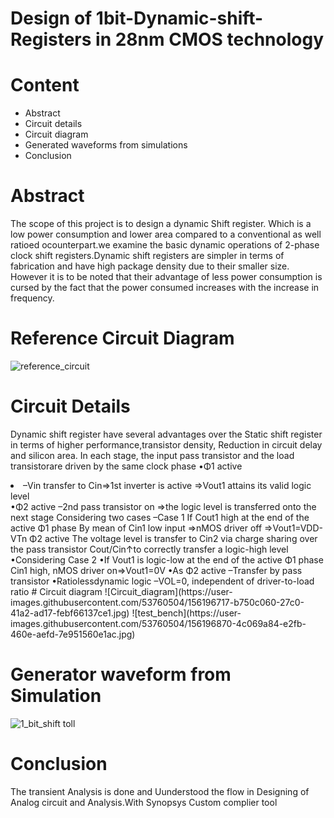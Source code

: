 # Design of 1bit-Dynamic-shift-Registers in 28nm CMOS technology
# Content
<ul>
<li>Abstract</li>
<li>Circuit details</li>
<li>Circuit diagram </li>
<li>Generated waveforms from simulations</li>
<li>Conclusion</li>
</ul>

# Abstract
The scope of this project  is to design a dynamic Shift register. Which is a low power consumption and lower area compared to a conventional as well ratioed ocounterpart.we examine the basic dynamic operations of 2-phase clock shift registers.Dynamic shift registers are simpler in terms of fabrication and have high package density due to their smaller size. However it is to be noted that their advantage of less power consumption is cursed by the fact that the power consumed increases with the increase in frequency. 

# Reference Circuit Diagram
  ![reference_circuit](https://user-images.githubusercontent.com/53760504/156198052-de9f242b-c43e-4dfb-8b4e-60544b7c3d5b.jpg)
#  Circuit Details
Dynamic shift register have several advantages over the Static shift register in terms of higher performance,transistor density, Reduction in circuit delay and silicon area. In each stage, the input pass transistor and the load transistorare driven by the same clock phase
•Φ1 active
<li>–Vin transfer to Cin⇒1st inverter is active ⇒Vout1 attains its valid logic level</li>
•Φ2 active
–2nd pass transistor on ⇒the logic level is transferred onto the next stage
Considering two cases
–Case 1
If Cout1 high at the end of the active
Φ1 phase
By mean of Cin1 low input ⇒nMOS driver off ⇒Vout1=VDD-VTn
Φ2 active
The voltage level is transfer to Cin2 via charge sharing over the pass transistor
Cout/Cin↑to correctly transfer a logic-high level
•Considering Case 2
•If Vout1 is logic-low at the end of the active Φ1 phase
Cin1 high, nMOS driver on⇒Vout1=0V
•As Φ2 active
–Transfer by pass transistor
•Ratiolessdynamic logic
–VOL=0, independent of driver-to-load ratio
#  Circuit diagram 
![Circuit_diagram](https://user-images.githubusercontent.com/53760504/156196717-b750c060-27c0-41a2-ad17-febf66137ce1.jpg)
![test_bench](https://user-images.githubusercontent.com/53760504/156196870-4c069a84-e2fb-460e-aefd-7e951560e1ac.jpg)

#  Generator waveform from Simulation
![1_bit_shift](https://user-images.githubusercontent.com/53760504/156197016-23d56d55-cd0e-41ec-a480-8c68781aeeae.jpg)
toll
#  Conclusion 
The transient Analysis is done and Uunderstood the flow in Designing of Analog circuit and Analysis.With Synopsys Custom complier tool
